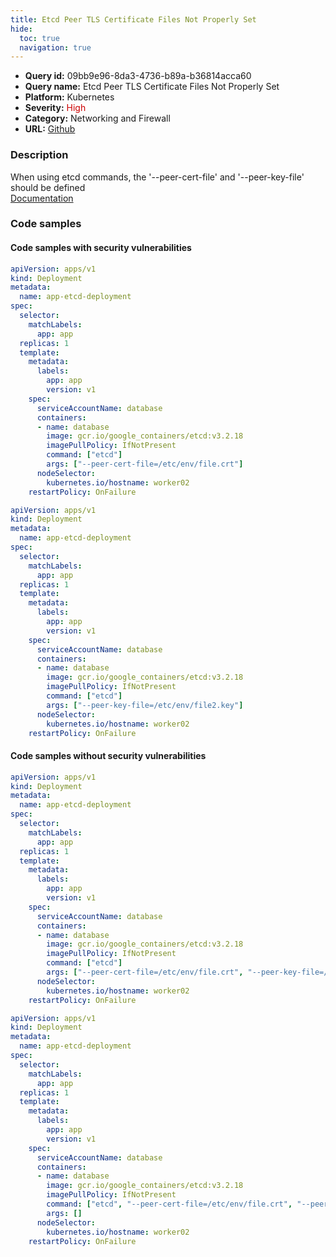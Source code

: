 ```yaml
---
title: Etcd Peer TLS Certificate Files Not Properly Set
hide:
  toc: true
  navigation: true
---
```


<style>
  .highlight .hll {
    background-color: #ff171742;
  }
  .md-content {
    max-width: 1100px;
    margin: 0 auto;
  }
</style>

-   **Query id:** 09bb9e96-8da3-4736-b89a-b36814acca60
-   **Query name:** Etcd Peer TLS Certificate Files Not Properly Set
-   **Platform:** Kubernetes
-   **Severity:** <span style="color:#C00">High</span>
-   **Category:** Networking and Firewall
-   **URL:** [Github](https://github.com/Checkmarx/kics/tree/master/assets/queries/k8s/etcd_peer_tls_certificate_files_not_properly_set)

### Description
When using etcd commands, the '--peer-cert-file' and '--peer-key-file' should be defined<br>
[Documentation](https://etcd.io/docs/v3.4/op-guide/security/)

### Code samples
#### Code samples with security vulnerabilities
```yaml title="Positive test num. 1 - yaml file" hl_lines="21"
apiVersion: apps/v1
kind: Deployment
metadata:
  name: app-etcd-deployment
spec:
  selector:
    matchLabels:
      app: app
  replicas: 1
  template:
    metadata:
      labels:
        app: app
        version: v1
    spec:
      serviceAccountName: database
      containers:
      - name: database
        image: gcr.io/google_containers/etcd:v3.2.18
        imagePullPolicy: IfNotPresent
        command: ["etcd"]
        args: ["--peer-cert-file=/etc/env/file.crt"]
      nodeSelector:
        kubernetes.io/hostname: worker02  
    restartPolicy: OnFailure

```
```yaml title="Positive test num. 2 - yaml file" hl_lines="21"
apiVersion: apps/v1
kind: Deployment
metadata:
  name: app-etcd-deployment
spec:
  selector:
    matchLabels:
      app: app
  replicas: 1
  template:
    metadata:
      labels:
        app: app
        version: v1
    spec:
      serviceAccountName: database
      containers:
      - name: database
        image: gcr.io/google_containers/etcd:v3.2.18
        imagePullPolicy: IfNotPresent
        command: ["etcd"]
        args: ["--peer-key-file=/etc/env/file2.key"]
      nodeSelector:
        kubernetes.io/hostname: worker02  
    restartPolicy: OnFailure

```


#### Code samples without security vulnerabilities
```yaml title="Negative test num. 1 - yaml file"
apiVersion: apps/v1
kind: Deployment
metadata:
  name: app-etcd-deployment
spec:
  selector:
    matchLabels:
      app: app
  replicas: 1
  template:
    metadata:
      labels:
        app: app
        version: v1
    spec:
      serviceAccountName: database
      containers:
      - name: database
        image: gcr.io/google_containers/etcd:v3.2.18
        imagePullPolicy: IfNotPresent
        command: ["etcd"]
        args: ["--peer-cert-file=/etc/env/file.crt", "--peer-key-file=/etc/env/file2.key"]
      nodeSelector:
        kubernetes.io/hostname: worker02  
    restartPolicy: OnFailure

```
```yaml title="Negative test num. 2 - yaml file"
apiVersion: apps/v1
kind: Deployment
metadata:
  name: app-etcd-deployment
spec:
  selector:
    matchLabels:
      app: app
  replicas: 1
  template:
    metadata:
      labels:
        app: app
        version: v1
    spec:
      serviceAccountName: database
      containers:
      - name: database
        image: gcr.io/google_containers/etcd:v3.2.18
        imagePullPolicy: IfNotPresent
        command: ["etcd", "--peer-cert-file=/etc/env/file.crt", "--peer-key-file=/etc/env/file2.key"]
        args: []
      nodeSelector:
        kubernetes.io/hostname: worker02  
    restartPolicy: OnFailure

```
